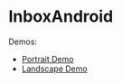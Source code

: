 # InboxAndroid

Demos:

- [Portrait Demo](https://github.com/SebRenon/InboxAndroid/blob/main/demo/demo_portrait.mp4)
- [Landscape Demo](https://github.com/SebRenon/InboxAndroid/blob/main/demo/demo_landscape.mp4)
